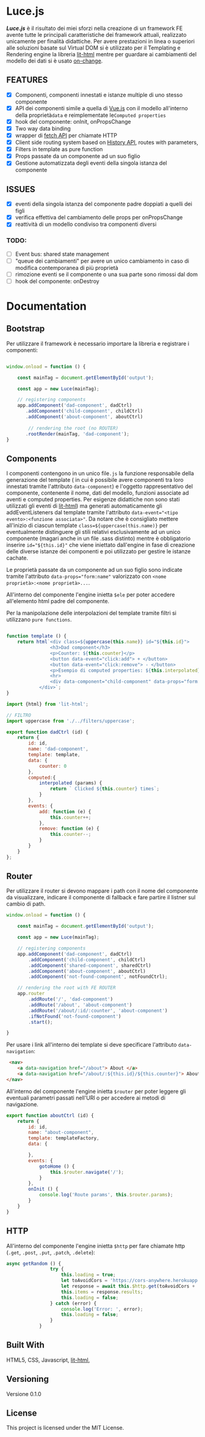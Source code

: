 # Luce.js

***Luce.js*** è il risultato dei miei sforzi nella creazione di un framework FE avente tutte le principali caratteristiche dei framework attuali, realizzato unicamente per finalità didattiche. Per avere prestazioni in linea o superiori alle soluzioni basate sul Virtual DOM si è utilizzato per il Templating e Rendering engine la libreria [lit-html](https://github.com/polymer/lit-html) mentre per guardare ai cambiamenti del modello dei dati si è usato [on-change](https://github.com/sindresorhus/on-change).

## FEATURES
- [x] Componenti, componenti  innestati e istanze multiple di uno stesso componente
- [x] API dei componenti simile a quella di [Vue.js](https://vuejs.org) con il modello all'interno della proprietà```data``` e reimplementate le```Computed properties```
- [x] hook del componente: onInit, onPropsChange
- [x] Two way data binding  
- [x] wrapper di [fetch API](https://github.com/github/fetch) per chiamate HTTP
- [x] Client side routing system based on [History API](https://developer.mozilla.org/en-US/docs/Web/API/History), routes with parameters, 
- [x] Filters in template as pure function
- [x] Props passate da un componente ad un suo figlio
- [x] Gestione automatizzata degli eventi della singola istanza del componente

## ISSUES
- [x] eventi della singola istanza del componente padre doppiati a quelli dei figli
- [x] verifica effettiva del cambiamento delle props per onPropsChange
- [x] reattività di un modello condiviso tra componenti diversi

### TODO:
- [ ] Event bus: shared state management
- [ ] "queue dei cambiamenti" per avere un unico cambiamento in caso di modifica contemporanea di più proprietà 
- [ ] rimozione eventi se il componente o una sua parte sono rimossi dal dom
- [ ] hook del componente: onDestroy

# Documentation

## Bootstrap

Per utilizzare il framework è necessario importare la libreria e registrare i componenti:
```javascript

window.onload = function () {

    const mainTag = document.getElementById('output');

    const app = new Luce(mainTag);

    // registering components
    app.addComponent('dad-component', dadCtrl)
       .addComponent('child-component', childCtrl)
       .addComponent('about-component', aboutCtrl)
        
        // rendering the root (no ROUTER)
       .rootRender(mainTag, 'dad-component');
}
```

## Components

I componenti contengono in un unico file```.js``` la funzione responsabile della generazione del template ( in cui è possibile avere componenti tra loro innestati tramite l'attributo ```data-component```) e l'oggetto rappresentativo del componente, contenente il nome, dati del modello, funzioni associate ad aventi e computed properties. Per esigenze didattiche non sono stati utilizzati gli eventi di [lit-html](https://github.com/polymer/lit-html)) ma generati automaticamente gli addEventListeners dal template tramite l'attributo ```data-event="<tipo evento>:<funzione associata>"```. Da notare che è consigliato mettere all'inizio di ciascun template ```class=${uppercase(this.name)}``` per eventualmente distinguere gli stili relativi esclusivamente ad un unico componente (magari anche in un file .sass distinto) mentre è obbligatorio inserire ```id="${this.id}"``` che viene iniettato dall'engine in fase di creazione delle diverse istanze dei componenti e poi utilizzato per gestire le istanze cachate.

Le proprietà passate da un componente ad un suo figlio sono indicate tramite l'attributo ```data-props="form:name"``` valorizzato con ```<nome proprietà>:<nome proprietà>...```. 

All'interno del componente l'engine inietta ```$ele``` per poter accedere all'elemento html padre del componente.

Per la manipolazione delle interpolazioni del template tramite filtri si utilizzano ```pure functions```.

```javascript

function template () {
    return html`<div class=${uppercase(this.name)} id="${this.id}">
                <h3>Dad component</h3>  
                <p>Counter: ${this.counter}</p>
                <button data-event="click:add"> + </button>
                <button data-event="click:remove"> - </button>
                <p>Esempio di computed properties: ${this.interpolated}</p>
                <hr> 
                <div data-component="child-component" data-props="form:name"></div>
            </div>`;
}

import {html} from 'lit-html';

// FILTRO
import uppercase from './../filters/uppercase';

export function dadCtrl (id) {
    return {
        id: id,
        name: 'dad-component',
        template: template,
        data: {
            counter: 0
        },
        computed:{
            interpolated (params) {
                return ` Clicked ${this.counter} times`;
            }
        },
        events: {
            add: function (e) {
                this.counter++;
            },
            remove: function (e) {
                this.counter--;
            }
        }
    }
};
```

## Router
Per utilizzare il router si devono mappare i path con il nome del componente da visualizzare, indicare il componente di fallback e fare partire il listner sul cambio di path.
```javascript
window.onload = function () {

    const mainTag = document.getElementById('output');

    const app = new Luce(mainTag);

    // registering components
    app.addComponent('dad-component', dadCtrl)
        .addComponent('child-component', childCtrl)
        .addComponent('shared-component', sharedCtrl)
        .addComponent('about-component', aboutCtrl)
        .addComponent('not-found-component', notFoundCtrl);

    // rendering the root with FE ROUTER
    app.router
        .addRoute('/', 'dad-component')
        .addRoute('/about', 'about-component')
        .addRoute('/about/:id/:counter', 'about-component')
        .ifNotFound('not-found-component')
        .start();

}
```

Per usare i link all'interno dei template si deve specificare l'attributo ```data-navigation```:
```html
 <nav>
    <a data-navigation href="/about"> About </a>
    <a data-navigation href="/about/:${this.id}/${this.counter}"> About "with params"</a>
</nav>
```
All'interno del componente l'engine inietta ```$router``` per poter leggere gli eventuali parametri passati nell'URl o per accedere ai metodi di navigazione.
```javascript
export function aboutCtrl (id) {
    return {
        id: id,
        name: "about-component",
        template: templateFactory,
        data: {

        },
        events: {
            gotoHome () {
                this.$router.navigate('/');
            }
        },
        onInit () {
            console.log('Route params', this.$router.params);
        }
    }
}
```

## HTTP
All'interno del componente l'engine inietta ```$http``` per fare chiamate http (```.get```, ```.post```, ```.put```, ```.patch```, ```.delete```):
```javascript
async getRandom () {
                try {
                    this.loading = true;
                    let toAvoidCors = 'https://cors-anywhere.herokuapp.com';
                    let response = await this.$http.get(toAvoidCors + '/https://swapi.co/api/people');
                    this.items = response.results;
                    this.loading = false;
                } catch (error) {
                    console.log('Error: ', error);
                    this.loading = false;
                }
            }
```

## Built With

HTML5, CSS, Javascript, [lit-html](https://github.com/polymer/lit-html), 

## Versioning

Versione 0.1.0

## License

This project is licensed under the MIT License.






